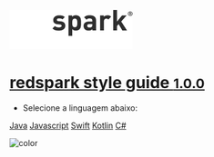 <!-- _coverpage.md -->

![logo](_media/logo.png)

# [redspark style guide <small>1.0.0</small>](/)

- Selecione a linguagem abaixo:

[Java](languages/java/)
[Javascript](languages/javascript/)
[Swift](languages/swift/)
[Kotlin](languages/kotlin/)
[C#](languages/csharp/)

![color](#cc2e2e)